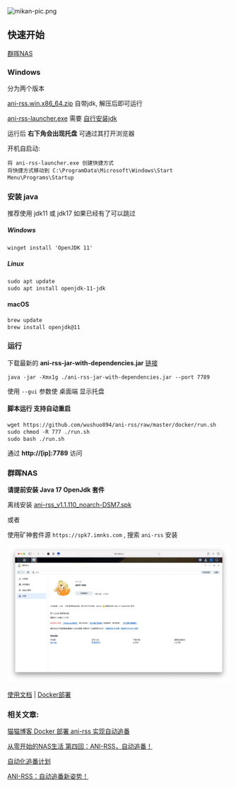<img alt="mikan-pic.png" height="80" src="https://docs.wushuo.top/image/mikan-pic.png"/>

## 快速开始

[群晖NAS](#群晖nas)

### Windows

分为两个版本

[ani-rss.win.x86_64.zip](https://github.com/wushuo894/ani-rss/releases/latest) 自带jdk, 解压后即可运行

[ani-rss-launcher.exe](https://github.com/wushuo894/ani-rss/releases/latest) 需要 [自行安装jdk](#windows)

运行后 **右下角会出现托盘** 可通过其打开浏览器

开机自启动:

    将 ani-rss-launcher.exe 创建快捷方式
    将快捷方式移动到 C:\ProgramData\Microsoft\Windows\Start Menu\Programs\Startup

### 安装 java

推荐使用 jdk11 或 jdk17
如果已经有了可以跳过

##### Windows

    winget install 'OpenJDK 11'

##### Linux

    sudo apt update
    sudo apt install openjdk-11-jdk

#### macOS

    brew update
    brew install openjdk@11

### 运行

下载最新的 **ani-rss-jar-with-dependencies.jar** [链接](https://github.com/wushuo894/ani-rss/releases/latest)

    java -jar -Xmx1g ./ani-rss-jar-with-dependencies.jar --port 7789

使用 `--gui` 参数使 桌面端 显示托盘

#### 脚本运行 支持自动重启

    wget https://github.com/wushuo894/ani-rss/raw/master/docker/run.sh
    sudo chmod -R 777 ./run.sh
    sudo bash ./run.sh

通过 **http://[ip]:7789** 访问

### 群晖NAS

**请提前安装 Java 17 OpenJdk 套件**

离线安装 [ani-rss_v1.1.110_noarch-DSM7.spk](https://github.com/wushuo894/ani-rss/releases/download/v1.1.110/ANI-RSS_v1.1.110_noarch-DSM7.spk)

或者

使用矿神套件源 `https://spk7.imnks.com` , 搜索 `ani-rss` 安装

![Xnip2024-09-09_08-15-17.jpg](image/Xnip2024-09-09_08-15-17.jpg)

<a href="docs">使用文档</a>
|
<a href="docker">Docker部署</a>

### 相关文章:

[猫猫博客 Docker 部署 ani-rss 实现自动追番](https://catcat.blog/docker-ani-rss.html)

[从零开始的NAS生活 第四回：ANI-RSS，自动追番！](https://www.wtsss.fun/archives/qhaQ3M7v)

[自动化追番计划](http://jinghuashang.cn/posts/8f622332.html)

[ANI-RSS：自动追番新姿势！](https://www.himiku.com/archives/ani-rss.html)
